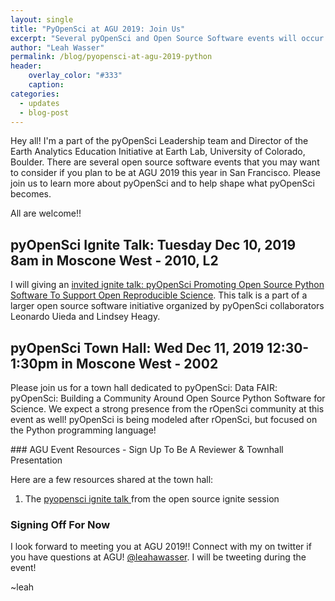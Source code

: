 ```yaml
---
layout: single
title: "PyOpenSci at AGU 2019: Join Us"
excerpt: "Several pyOpenSci and Open Source Software events will occur at AGU 2019. Come learn more about open source Python tools for science."
author: "Leah Wasser"
permalink: /blog/pyopensci-at-agu-2019-python
header:
    overlay_color: "#333"
    caption:
categories:
  - updates
  - blog-post
---
```



Hey all! I'm a part of the pyOpenSci Leadership team and Director of the Earth Analytics Education Initiative at Earth Lab, University of
Colorado, Boulder. There are several open source software events that you may
want to consider if you plan to be at AGU 2019 this year in San Francisco.
Please join us to learn more about pyOpenSci and to help shape what pyOpenSci
becomes.

All are welcome!!

## pyOpenSci Ignite Talk: Tuesday Dec 10, 2019 8am in Moscone West - 2010, L2  

I will giving an <a href="https://agu.confex.com/agu/fm19/meetingapp.cgi/Paper/541546" target="_blank">invited ignite talk: pyOpenSci Promoting Open Source Python Software To Support Open Reproducible Science</a>. This talk is a part of a larger open source software initiative organized by pyOpenSci collaborators
Leonardo Uieda  and Lindsey Heagy.


## pyOpenSci Town Hall: Wed Dec 11, 2019 12:30-1:30pm in Moscone West - 2002  

Please join us for a town hall dedicated to pyOpenSci: Data FAIR: pyOpenSci: Building a Community Around Open Source Python Software for Science.
We expect a strong presence from the rOpenSci community at this event as well!
pyOpenSci is being modeled after rOpenSci, but focused on the Python
programming language!

<div class="notice--warning" markdown="1">
### AGU Event Resources - Sign Up To Be A Reviewer & Townhall Presentation

Here are a few resources shared at the town hall:
1. The <a href="https://docs.google.com/presentation/d/1emWah0WC9Or5uSH5IYyf0FfiPinLgqCr/edit?usp=sharing&ouid=112367566823345023071&rtpof=true&sd=true" target="_blank">pyopensci ignite talk </a>from the open source ignite session

### Signing Off For Now
I look forward to meeting you at AGU 2019!! Connect with my on twitter if you have questions at AGU! <a href="https://twitter.com/leahawasser" target="_blank">@leahawasser</a>. I will be tweeting during the event!

~leah
